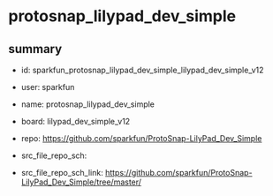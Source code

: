 # protosnap_lilypad_dev_simple
 
## summary 
* id: sparkfun_protosnap_lilypad_dev_simple_lilypad_dev_simple_v12
* user: sparkfun
* name: protosnap_lilypad_dev_simple
* board: lilypad_dev_simple_v12
* repo: https://github.com/sparkfun/ProtoSnap-LilyPad_Dev_Simple



* src_file_repo_sch: 
* src_file_repo_sch_link: https://github.com/sparkfun/ProtoSnap-LilyPad_Dev_Simple/tree/master/




